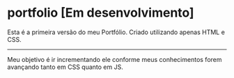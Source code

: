 # portfolio [Em desenvolvimento]

Esta é a primeira versão do meu Portfólio. Criado utilizando apenas HTML e CSS.

---

Meu objetivo é ir incrementando ele conforme meus conhecimentos forem avançando tanto em CSS quanto em JS.
